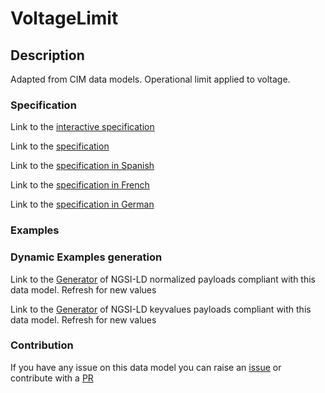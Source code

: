 # VoltageLimit

## Description 

Adapted from CIM data models. Operational limit applied to voltage.
### Specification

Link to the [interactive specification](https://swagger.lab.fiware.org/?url=https://smart-data-models.github.io/dataModel.EnergyCIM/VoltageLimit/swagger.yaml)

Link to the [specification](https://smart-data-models.github.io/dataModel.EnergyCIM/VoltageLimit/doc/spec.md)

Link to the [specification in Spanish](https://smart-data-models.github.io/dataModel.EnergyCIM/VoltageLimit/doc/spec_ES.md)

Link to the [specification in French](https://smart-data-models.github.io/dataModel.EnergyCIM/VoltageLimit/doc/spec_FR.md)

Link to the [specification in German](https://smart-data-models.github.io/dataModel.EnergyCIM/VoltageLimit/doc/spec_DE.md)
### Examples
### Dynamic Examples generation

Link to the [Generator](https://smartdatamodels.org/extra/ngsi-ld_generator_v0.92.php?schemaUrl=https://raw.githubusercontent.com/smart-data-models/dataModel.EnergyCIM/master/VoltageLimit/schema.json&email=info@smartdatamodels.org) of NGSI-LD normalized payloads compliant with this data model. Refresh for new values

Link to the [Generator](https://smartdatamodels.org/extra/ngsi-ld_generator_keyvalues_v0.92.php?schemaUrl=https://raw.githubusercontent.com/smart-data-models/dataModel.EnergyCIM/master/VoltageLimit/schema.json&email=info@smartdatamodels.org) of NGSI-LD keyvalues payloads compliant with this data model. Refresh for new values
### Contribution

 If you have any issue on this data model you can raise an [issue](https://github.com/smart-data-models/dataModel.EnergyCIM/issues)  or contribute with a [PR](https://github.com/smart-data-models/dataModel.EnergyCIM/pulls)